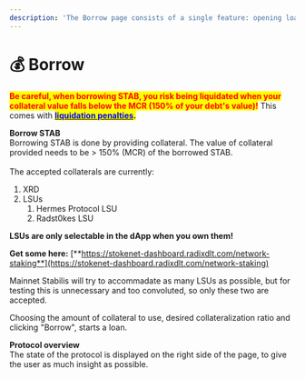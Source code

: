 ```yaml
---
description: 'The Borrow page consists of a single feature: opening loans of STAB.'
---
```


# 💰 Borrow

<mark style="color:red;">**Be careful, when borrowing STAB, you risk being liquidated when your collateral value falls below the MCR (150% of your debt's value)!**</mark> This comes with [<mark style="color:blue;">**liquidation penalties**</mark>](../technical-information/system-parameters.md)<mark style="color:blue;">**.**</mark>

**Borrow STAB**\
Borrowing STAB is done by providing collateral. The value of collateral provided needs to be > 150% (MCR) of the borrowed STAB.\
\
The accepted collaterals are currently:

1. XRD
2. LSUs
   1. Hermes Protocol LSU
   2. Radst0kes LSU

**LSUs are only selectable in the dApp when you own them!**

**Get some here:** [**https://stokenet-dashboard.radixdlt.com/network-staking**](https://stokenet-dashboard.radixdlt.com/network-staking)

Mainnet Stabilis will try to accommadate as many LSUs as possible, but for testing this is unnecessary and too convoluted, so only these two are accepted.

Choosing the amount of collateral to use, desired collateralization ratio and clicking "Borrow", starts a loan.

**Protocol overview**\
The state of the protocol is displayed on the right side of the page, to give the user as much insight as possible.

